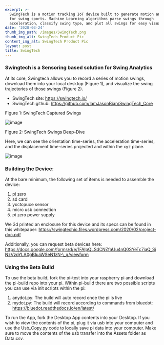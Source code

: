 ```yaml
---
excerpt: >-
  SwingTech is a motion tracking IoT device built to generate motion analytics
  for swing sports. Machine Learning algorithms parse swings through
  acceleration, classify swing type, and plot all swings for easy visualization.
date: '2020-03-24'
thumb_img_path: /images/SwingTech.png
thumb_img_alt: SwingTech Product Pic
content_img_alt: SwingTech Product Pic
layout: post
title: SwingTech
---
```

### Swingtech is a Sensoring based solution for Swing Analytics

At its core, Swingtech allows you to record a series of motion swings, download them into your local desktop (Figure 1), and visualize the swing trajectories of those swings (Figure 2).

*   SwingTech site: https://swingtech.io/
*   SwingTech github: https://github.com/IamJasonBian/SwingTech_Core

Figure 1: SwingTech Captured Swings

![image](https://user-images.githubusercontent.com/16582383/119071386-8f97e580-b99e-11eb-9217-fe57bb822b4e.png)

Figure 2: SwingTech Swings Deep-Dive

Here, we can see the orientation time-series, the acceleration time-series, and the displacement time-series projected and within the xyz plane.

![image](https://user-images.githubusercontent.com/16582383/119071697-249ade80-b99f-11eb-85eb-0f288cf21918.png)

### Building the Device:

At the bare minimum, the following set of items is needed to assemble the device:

1.  pi zero
2.  sd card
3.  yoctopuce sensor
4.  micro usb connection
5.  pi zero power supply

We 3d printed an enclosure for this device and its specs can be found in this whitepaper: https://swingtechio.files.wordpress.com/2020/02/project-doc.pdf

Additionally, you can request beta devices here:
https://docs.google.com/forms/d/e/1FAIpQLSdCNZfaUu4nQ0SYeTc7iaQ_SiNzVzpYLAXgBIuaWSeN1zN-\_g/viewform

### Using the Beta Build

To use the beta build, fork the pi-test into your raspberry pi and download the pi-build repo into your pi. Within pi-build there are two possible scripts you can use via init scripts within the pi:

1.  anydot.py: The build will auto record once the pi is live
2.  mydot.py: The build will record according to commands from bluedot: https://bluedot.readthedocs.io/en/latest/

To run the App, fork the Desktop App contents into your Desktop. If you wish to view the contents of the pi, plug it via usb into your computer and use the Usb_Copy.py code to locally save pi data into your computer. Make sure to move the contents of the usb transfer into the Assets folder as Data.csv.
